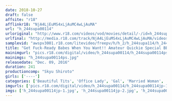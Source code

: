 ```yaml
---
date: 2018-10-27
draft: false
affsite: "r18"
afflinkr18: "NjA4LjEuMS4xLjAuMC4wLjAuMA"
url: "h_244supa00114"
urloriginal: "http://www.r18.com/videos/vod/movies/detail/-/id=h_244supa00114"
urlfinal: "http://media.r18.com/track/NjA4LjEuMS4xLjAuMC4wLjAuMA/videos/vod/movies/detail/-/id=h_244supa00114"
samplevid: "awspv3001.r18.com/litevideo/freepv/h/h_2/h_244supa114/h_244supa114_dmb_w.mp4"
title: "Get Fuck-Ready Babes When You Want!! Amateur Quickie Special BEST"
mainimgurl: "pics.r18.com/digital/video/h_244supa00114/h_244supa00114ps.jpg"
mainimgs: "h_244supa00114ps.jpg"
releasedate: "Dec. 09, 2016"
duration: 241
productioncomp: "Skyu Shiroto"
girls: ['----']
categories: ['Beautiful Tits', 'Office Lady', 'Gal', 'Married Woman', 'Quickie', 'Amateur', 'Creampie', 'Compilation', 'Over 4 Hours', 'Hi-Def']
imgurls: ['pics.r18.com/digital/video/h_244supa00114/h_244supa00114jp-1.jpg', 'pics.r18.com/digital/video/h_244supa00114/h_244supa00114jp-2.jpg', 'pics.r18.com/digital/video/h_244supa00114/h_244supa00114jp-3.jpg', 'pics.r18.com/digital/video/h_244supa00114/h_244supa00114jp-4.jpg', 'pics.r18.com/digital/video/h_244supa00114/h_244supa00114jp-5.jpg', 'pics.r18.com/digital/video/h_244supa00114/h_244supa00114jp-6.jpg', 'pics.r18.com/digital/video/h_244supa00114/h_244supa00114jp-7.jpg', 'pics.r18.com/digital/video/h_244supa00114/h_244supa00114jp-8.jpg', 'pics.r18.com/digital/video/h_244supa00114/h_244supa00114jp-9.jpg', 'pics.r18.com/digital/video/h_244supa00114/h_244supa00114jp-10.jpg', 'pics.r18.com/digital/video/h_244supa00114/h_244supa00114jp-11.jpg', 'pics.r18.com/digital/video/h_244supa00114/h_244supa00114jp-12.jpg', 'pics.r18.com/digital/video/h_244supa00114/h_244supa00114jp-13.jpg', 'pics.r18.com/digital/video/h_244supa00114/h_244supa00114jp-14.jpg', 'pics.r18.com/digital/video/h_244supa00114/h_244supa00114jp-15.jpg', 'pics.r18.com/digital/video/h_244supa00114/h_244supa00114jp-16.jpg', 'pics.r18.com/digital/video/h_244supa00114/h_244supa00114jp-17.jpg', 'pics.r18.com/digital/video/h_244supa00114/h_244supa00114jp-18.jpg', 'pics.r18.com/digital/video/h_244supa00114/h_244supa00114jp-19.jpg', 'pics.r18.com/digital/video/h_244supa00114/h_244supa00114jp-20.jpg']
imgs: ['h_244supa00114jp-1.jpg', 'h_244supa00114jp-2.jpg', 'h_244supa00114jp-3.jpg', 'h_244supa00114jp-4.jpg', 'h_244supa00114jp-5.jpg', 'h_244supa00114jp-6.jpg', 'h_244supa00114jp-7.jpg', 'h_244supa00114jp-8.jpg', 'h_244supa00114jp-9.jpg', 'h_244supa00114jp-10.jpg', 'h_244supa00114jp-11.jpg', 'h_244supa00114jp-12.jpg', 'h_244supa00114jp-13.jpg', 'h_244supa00114jp-14.jpg', 'h_244supa00114jp-15.jpg', 'h_244supa00114jp-16.jpg', 'h_244supa00114jp-17.jpg', 'h_244supa00114jp-18.jpg', 'h_244supa00114jp-19.jpg', 'h_244supa00114jp-20.jpg']
---
```

